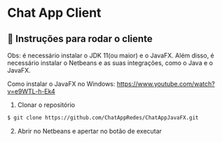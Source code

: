 # Chat App Client

## 🚀 Instruções para rodar o cliente
Obs: é necessário instalar o JDK 11(ou maior) e o JavaFX. Além disso, é necessário instalar o Netbeans e as suas integrações, como o Java e o JavaFX.

Como instalar o JavaFX no Windows:
https://www.youtube.com/watch?v=e9WTL-h-Ek4

1. Clonar o repositório
```bash
$ git clone https://github.com/ChatAppRedes/ChatAppJavaFX.git
```

2. Abrir no Netbeans e apertar no botão de executar
